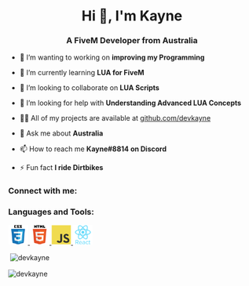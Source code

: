 <h1 align="center">Hi 👋, I'm Kayne</h1>
<h3 align="center">A FiveM Developer from Australia</h3>

- 🔭 I’m wanting to working on **improving my Programming**

- 🌱 I’m currently learning **LUA for FiveM**

- 👯 I’m looking to collaborate on **LUA Scripts**

- 🤝 I’m looking for help with **Understanding Advanced LUA Concepts**

- 👨‍💻 All of my projects are available at [github.com/devkayne](github.com/devkayne)

- 💬 Ask me about **Australia**

- 📫 How to reach me **Kayne#8814 on Discord**

- ⚡ Fun fact **I ride Dirtbikes**

<h3 align="left">Connect with me:</h3>
<p align="left">
</p>

<h3 align="left">Languages and Tools:</h3>
<p align="left"> <a href="https://www.w3schools.com/css/" target="_blank" rel="noreferrer"> <img src="https://raw.githubusercontent.com/devicons/devicon/master/icons/css3/css3-original-wordmark.svg" alt="css3" width="40" height="40"/> </a> <a href="https://www.w3.org/html/" target="_blank" rel="noreferrer"> <img src="https://raw.githubusercontent.com/devicons/devicon/master/icons/html5/html5-original-wordmark.svg" alt="html5" width="40" height="40"/> </a> <a href="https://developer.mozilla.org/en-US/docs/Web/JavaScript" target="_blank" rel="noreferrer"> <img src="https://raw.githubusercontent.com/devicons/devicon/master/icons/javascript/javascript-original.svg" alt="javascript" width="40" height="40"/> </a> <a href="https://reactjs.org/" target="_blank" rel="noreferrer"> <img src="https://raw.githubusercontent.com/devicons/devicon/master/icons/react/react-original-wordmark.svg" alt="react" width="40" height="40"/> </a> </p>

<p>&nbsp;<img align="center" src="https://github-readme-stats.vercel.app/api?username=devkayne&show_icons=true&locale=en" alt="devkayne" /></p>

<p><img align="center" src="https://github-readme-streak-stats.herokuapp.com/?user=devkayne&" alt="devkayne" /></p>
